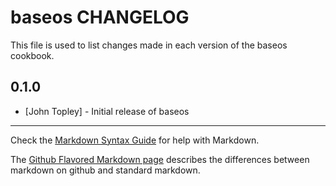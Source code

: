 baseos CHANGELOG
================

This file is used to list changes made in each version of the baseos cookbook.

0.1.0
-----
- [John Topley] - Initial release of baseos

- - -
Check the [Markdown Syntax Guide](http://daringfireball.net/projects/markdown/syntax) for help with Markdown.

The [Github Flavored Markdown page](http://github.github.com/github-flavored-markdown/) describes the differences between markdown on github and standard markdown.
